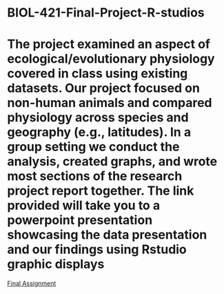 # BIOL-421-Final-Project-R-studios
# The project examined an aspect of ecological/evolutionary physiology covered in class using existing datasets. Our project focused on non-human animals and compared physiology across species and geography (e.g., latitudes). In a group setting we conduct the analysis, created graphs, and wrote most sections of the research project report together. The link provided will take you to a powerpoint presentation showcasing the data presentation and our findings using Rstudio graphic displays
[Final Assignment](https://canvas.uw.edu/courses/1448314/assignments/5933691/submissions/3716226?download=78163671)
